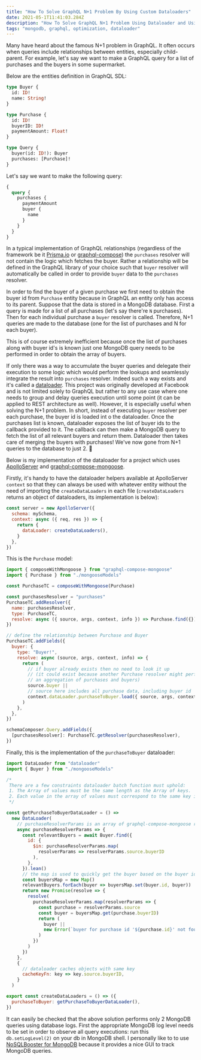 ```yaml
---
title: "How To Solve GraphQL N+1 Problem By Using Custom Dataloaders"
date: 2021-05-1T11:41:03.284Z
description: "How To Solve GraphQL N+1 Problem Using Dataloader and Using MongoDB"
tags: "mongodb, graphql, optimization, dataloader"
---
```


Many have heard about the famous N+1 problem in GraphQL. It often occurs when queries include relationships between entities, especially child-parent. For example, let's say we want to make a GraphQL query for a list of purchases and the buyers in some supermarket.

Below are the entities definition in GraphQL SDL:

```graphql
type Buyer {
  id: ID!
  name: String!
}

type Purchase {
  id: ID!
  buyerID: ID!
  paymentAmount: Float!
}

type Query {
  buyer(id: ID!): Buyer
  purchases: [Purchase]!
}
```

Let's say we want to make the following query:

```graphql
{
  query {
    purchases {
      paymentAmount
      buyer {
        name
      }
    }
  }
}
```

In a typical implementation of GraphQL relationships (regardless of the framework be it [Prisma.io](https://www.prisma.io/) or [graphql-compose](https://github.com/graphql-compose/graphql-compose)) the `purchases` resolver will not contain the logic which fetches the buyer. Rather a relationship will be defined in the GraphQL library of your choice such that `buyer` resolver will automatically be called in order to provide `buyer` data to the `purchases` resolver.

In order to find the buyer of a given purchase we first need to obtain the buyer id from `Purchase` entity because in GraphQL an entity only has access to its parent. Suppose that the data is stored in a MongoDB database. First a query is made for a list of all purchases (let's say there're `N` purchases). Then for each individual purchase a `buyer` resolver is called. Therefore, N+1 queries are made to the database (one for the list of purchases and N for each buyer).

This is of course extremely inefficient because once the list of purchases along with buyer id's is known just one MongoDB query needs to be performed in order to obtain the array of buyers.

If only there was a way to accumulate the buyer queries and delegate their execution to some logic which would perform the lookups and seamlessly integrate the result into `purchases` resolver. Indeed such a way exists and it's called a [dataloader](https://github.com/graphql/dataloader). This project was originally developed at Facebook and is not limited solely to GraphQL but rather to any use case where one needs to group and delay queries execution until some point (it can be applied to REST architecture as well). However, it is especially useful when solving the N+1 problem. In short, instead of executing `buyer` resolver per each purchase, the buyer id is loaded int
o the dataloader. Once the purchases list is known, dataloader exposes the list of buyer ids to the callback provided to it. The callback can then make a MongoDB query to fetch the list of all relevant buyers and return them. Dataloader then takes care of merging the buyers with purchases! We've now gone from N+1 queries to the database to just 2. 🎉

Below is my implementation of the dataloader for a project which uses [ApolloServer](https://www.apollographql.com/docs/apollo-server/) and [graphql-compose-mongoose](https://github.com/graphql-compose/graphql-compose-mongoose).

Firstly, it's handy to have the dataloader helpers available at ApolloServer `context` so that they can always be used with whatever entity without the need of importing the `createDataLoaders` in each file (`createDataLoaders` returns an object of dataloaders, its implementation is below):

```js
const server = new ApolloServer({
  schema: mySchema,
  context: async ({ req, res }) => {
    return {
      dataLoader: createDataLoaders(),
    }
  },
})
```

This is the `Purchase` model:

```js
import { composeWithMongoose } from "graphql-compose-mongoose"
import { Purchase } from "./mongooseModels"

const PurchaseTC = composeWithMongoose(Purchase)

const purchasesResolver = "purchases"
PurchaseTC.addResolver({
  name: purchasesResolver,
  type: PurchaseTC,
  resolve: async ({ source, args, context, info }) => Purchase.find({}).lean(),
})

// define the relationship between Purchase and Buyer
PurchaseTC.addFields({
  buyer: {
    type: "Buyer!",
    resolve: async (source, args, context, info) => {
      return (
        // if buyer already exists then no need to look it up
        // (it could exist because another Purchase resolver might perform
        // an aggregation of purchases and buyers)
        source.buyer ||
        // source here includes all purchase data, including buyer id
        context.dataLoader.purchaseToBuyer.load({ source, args, context, info })
      )
    },
  },
})

schemaComposer.Query.addFields({
  [purchasesResolver]: PurchaseTC.getResolver(purchasesResolver),
})
```

Finally, this is the implementation of the `purchaseToBuyer` dataloader:

```js
import DataLoader from "dataloader"
import { Buyer } from "./mongooseModels"

/*
 There are a few constraints dataloader batch function must uphold:
 1. The Array of values must be the same length as the Array of keys.
 2. Each value in the array of values must correspond to the same key in the array of keys.
 */

const getPurchaseToBuyerDataLoader = () =>
  new DataLoader(
    // purchaseResolverParams is an array of graphql-compose-mongoose resolver params
    async purchaseResolverParams => {
      const relevantBuyers = await Buyer.find({
        id: {
          $in: purchaseResolverParams.map(
            resolverParams => resolverParams.source.buyerID
          ),
        },
      }).lean()
      // the map is used to quickly get the buyer based on the buyer id below
      const buyersMap = new Map()
      relevantBuyers.forEach(buyer => buyersMap.set(buyer.id, buyer))
      return new Promise(resolve => {
        resolve(
          purchaseResolverParams.map(resolverParams => {
            const purchase = resolverParams.source
            const buyer = buyersMap.get(purchase.buyerID)
            return (
              buyer ||
              new Error(`buyer for purchase id '${purchase.id}' not found`)
            )
          })
        )
      })
    },
    {
      // dataloader caches objects with same key
      cacheKeyFn: key => key.source.buyerID,
    }
  )

export const createDataLoaders = () => ({
  purchaseToBuyer: getPurchaseToBuyerDataLoader(),
})
```

It can easily be checked that the above solution performs only 2 MongoDB queries using database logs. First the appropriate MongoDB log level needs to be set in order to observe all query executions: run this `db.setLogLevel(2)` on your db in MongoDB shell. I personally like to to use [NoSQLBooster for MongoDB](https://nosqlbooster.com) because it provides a nice GUI to track MongoDB queries.
